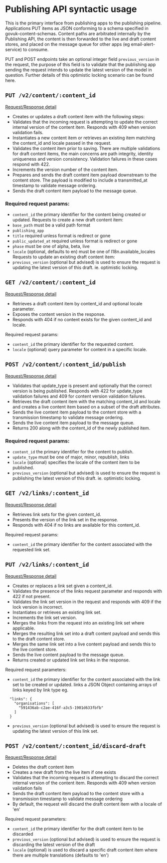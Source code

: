 # Publishing API syntactic usage

This is the primary interface from publishing apps to the publishing pipeline. Applications PUT items as JSON conforming to a schema specified in govuk-content-schemas.
Content paths are arbitrated internally by the Publishing API, the content is then forwarded to the live and draft content stores, and placed on the message queue for other apps (eg email-alert-service) to consume.

PUT and POST endpoints take an optional integer field `previous_version` in the request, the purpose of this field is to validate that the publishing app sending the request intends to update the latest version of the model in question. Further details of this optimistic locking scenario can be found here.

## `PUT /v2/content/:content_id`

[Request/Response detail](https://pact-broker.dev.publishing.service.gov.uk/pacts/provider/Publishing%20API/consumer/GDS%20API%20Adapters/latest#a_request_from_the_Whitehall_application_to_create_a_content_item_at_/test-item_given_/test-item_has_been_reserved_by_the_Publisher_application)

 - Creates or updates a draft content item with the following steps:
 - Validates that the incoming request is attempting to update the correct internal version of the content item. Responds with 409 when version validation fails.
 - Instantiates a new content item or retrieves an existing item matching the content_id and locale passed in the request.
 - Validates the content item prior to saving. There are multiple validations for draft content items, the main concerns are path integrity, identity uniqueness and version consistency. Validation failures in these cases respond with 422.
 - Increments the version number of the content item.
 - Prepares and sends the draft content item payload downstream to the content store. The payload is modified to include a transmitted_at timestamp to validate message ordering.
 - Sends the draft content item payload to the message queue.

### Required request params:
 - `content_id` the primary identifier for the content being created or updated.
Requests to create a new draft content item:
 - `base_path` must be a valid path
format
 - `publishing_app`
 - `title` required unless format is redirect or gone
 - `public_updated_at` required unless format is redirect or gone
 - `phase` must be one of alpha, beta, live
 - `locale` (optional, defaults to en) must be one of I18n.available_locales
Requests to update an existing draft content item:
 - `previous_version` (optional but advised) is used to ensure the request is updating the latest version of this draft. ie. optimistic locking.

## `GET /v2/content/:content_id`

[Request/Response detail](https://pact-broker.dev.publishing.service.gov.uk/pacts/provider/Publishing%20API/consumer/GDS%20API%20Adapters/latest#a_request_to_return_the_content_item_given_a_content_item_exists_with_content_id:_bed722e6-db68-43e5-9079-063f623335a7)

 - Retrieves a draft content item by content_id and optional locale parameter.
 - Exposes the content version in the response.
 - Responds with 404 if no content exists for the given content_id and locale.

Required request params:
 - `content_id` the primary identifier for the requested content.
 - `locale` (optional) query parameter for content in a specific locale.

## `POST /v2/content/:content_id/publish`

[Request/Response detail](https://pact-broker.dev.publishing.service.gov.uk/pacts/provider/Publishing%20API/consumer/GDS%20API%20Adapters/latest#a_publish_request_for_version_3_given_the_content_item_bed722e6-db68-43e5-9079-063f623335a7_is_at_version_3)

 - Validates that update_type is present and optionally that the correct version is being published. Responds with 422 for update_type validation failures and 409 for content version validation failures.
 - Retrieves the draft content item with the matching content_id and locale and creates a live content item based on a subset of the draft attributes.
 - Sends the live content item payload to the content store with a transmission timestamp to validate message ordering.
 - Sends the live content item payload to the message queue.
 - Returns 200 along with the content_id of the newly published item.

### Required request params:
 - `content_id` the primary identifier for the content to publish.
 - `update_type` must be one of major, minor, republish, links
 - `locale` (optional) specifies the locale of the content item to be published.
 - `previous_version` (optional but advised) is used to ensure the request is publishing the latest version of this draft. ie. optimistic locking.


## `GET /v2/links/:content_id`

[Request/Response detail](https://pact-broker.dev.publishing.service.gov.uk/pacts/provider/Publishing%20API/consumer/GDS%20API%20Adapters/latest#a_get-links_request_given_empty_links_exist_for_content_id_bed722e6-db68-43e5-9079-063f623335a7)

 - Retrieves link sets for the given content_id.
 - Presents the version of the link set in the response.
 - Responds with 404 if no links are available for this content_id.

Required request params:
 - `content_id` the primary identifier for the content associated with the requested link set.

## `PUT /v2/links/:content_id`

[Request/Response detail](https://pact-broker.dev.publishing.service.gov.uk/pacts/provider/Publishing%20API/consumer/GDS%20API%20Adapters/latest#a_request_to_update_the_linkset_at_version_3_given_the_linkset_for_bed722e6-db68-43e5-9079-063f623335a7_is_at_version_3)

 - Creates or replaces a link set given a content_id.
 - Validates the presence of the links request parameter and responds with 422 if not present.
 - Validates the link set version in the request and responds with 409 if the lock version is incorrect.
 - Instantiates or retrieves an existing link set.
 - Increments the link set version.
 - Merges the links from the request into an existing link set where applicable.
 - Merges the resulting link set into a draft content payload and sends this to the draft content store.
 - Merges the same link set into a live content payload and sends this to the live content store.
 - Sends the live content payload to the message queue.
 - Returns created or updated link set links in the response.

Required request parameters:
 - `content_id` the primary identifier for the content associated with the link set to be created or updated.
links a JSON Object containing arrays of links keyed by link type eg.
  ```
    "links": {
      "organisations": [
        "591436ab-c2ae-416f-a3c5-1901d633fbfb"
      ]
    }
  ```

 - `previous_version` (optional but advised) is used to ensure the request is updating the latest version of this link set.

## `POST /v2/content/:content_id/discard-draft`

[Request/Response detail](https://pact-broker.dev.publishing.service.gov.uk/pacts/provider/Publishing%20API/consumer/GDS%20API%20Adapters/latest#a_request_to_discard_draft_content_given_a_content_item_exists_with_content_id:_bed722e6-db68-43e5-9079-063f623335a7)

 - Deletes the draft content item
 - Creates a new draft from the live item if one exists
 - Validates that the incoming request is attempting to discard the correct internal version of the content item. Responds with 409 when version validation fails
 - Sends the draft content item payload to the content store with a transmission timestamp to validate message ordering
 - By default, the request will discard the draft content item with a locale of 'en'

Required request parameters:
 - `content_id` the primary identifier for the draft content item to be discarded
 - `previous_version` (optional but advised) is used to ensure the request is discarding the latest version of the draft
 - `locale` (optional) is used to discard a specific draft content item where there are multiple translations (defaults to 'en')
